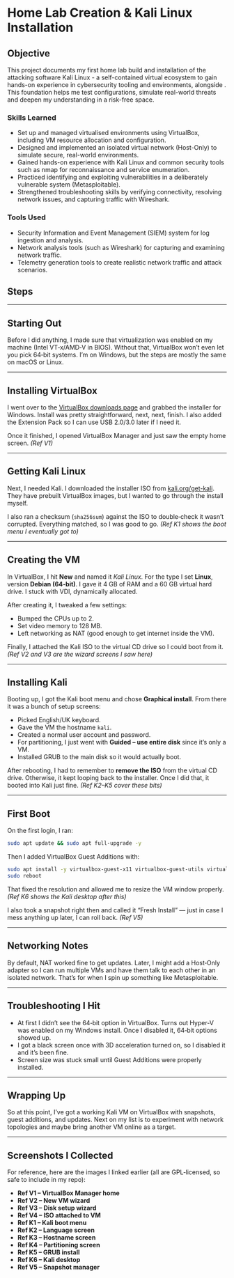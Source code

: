 # Home Lab Creation & Kali Linux Installation

## Objective

This project documents my first home lab build and installation of the attacking software Kali Linux - a self-contained virtual ecosystem to gain hands-on experience in cybersecurity tooling and environments, alongside . This foundation helps me test configurations, simulate real-world threats and deepen my understanding in a risk-free space.

### Skills Learned

- Set up and managed virtualised environments using VirtualBox, including VM resource allocation and configuration.
- Designed and implemented an isolated virtual network (Host-Only) to simulate secure, real-world environments.
- Gained hands-on experience with Kali Linux and common security tools such as nmap for reconnaissance and service enumeration.
- Practiced identifying and exploiting vulnerabilities in a deliberately vulnerable system (Metasploitable).
- Strengthened troubleshooting skills by verifying connectivity, resolving network issues, and capturing traffic with Wireshark.

### Tools Used

- Security Information and Event Management (SIEM) system for log ingestion and analysis.
- Network analysis tools (such as Wireshark) for capturing and examining network traffic.
- Telemetry generation tools to create realistic network traffic and attack scenarios.

## Steps

---

## Starting Out

Before I did anything, I made sure that virtualization was enabled on my machine (Intel VT‑x/AMD‑V in BIOS). Without that, VirtualBox won’t even let you pick 64‑bit systems. I’m on Windows, but the steps are mostly the same on macOS or Linux.

---

## Installing VirtualBox

I went over to the [VirtualBox downloads page](https://www.virtualbox.org/wiki/Downloads) and grabbed the installer for Windows. Install was pretty straightforward, next, next, finish. I also added the Extension Pack so I can use USB 2.0/3.0 later if I need it.

Once it finished, I opened VirtualBox Manager and just saw the empty home screen. *(Ref V1)*

---

## Getting Kali Linux

Next, I needed Kali. I downloaded the installer ISO from [kali.org/get-kali](https://www.kali.org/get-kali/). They have prebuilt VirtualBox images, but I wanted to go through the install myself.

I also ran a checksum (`sha256sum`) against the ISO to double‑check it wasn’t corrupted. Everything matched, so I was good to go. *(Ref K1 shows the boot menu I eventually got to)*

---

## Creating the VM

In VirtualBox, I hit **New** and named it *Kali Linux*. For the type I set **Linux**, version **Debian (64‑bit)**. I gave it 4 GB of RAM and a 60 GB virtual hard drive. I stuck with VDI, dynamically allocated.

After creating it, I tweaked a few settings:

* Bumped the CPUs up to 2.
* Set video memory to 128 MB.
* Left networking as NAT (good enough to get internet inside the VM).

Finally, I attached the Kali ISO to the virtual CD drive so I could boot from it. *(Ref V2 and V3 are the wizard screens I saw here)*

---

## Installing Kali

Booting up, I got the Kali boot menu and chose **Graphical install**. From there it was a bunch of setup screens:

* Picked English/UK keyboard.
* Gave the VM the hostname `kali`.
* Created a normal user account and password.
* For partitioning, I just went with **Guided – use entire disk** since it’s only a VM.
* Installed GRUB to the main disk so it would actually boot.

After rebooting, I had to remember to **remove the ISO** from the virtual CD drive. Otherwise, it kept looping back to the installer. Once I did that, it booted into Kali just fine. *(Ref K2–K5 cover these bits)*

---

## First Boot

On the first login, I ran:

```bash
sudo apt update && sudo apt full-upgrade -y
```

Then I added VirtualBox Guest Additions with:

```bash
sudo apt install -y virtualbox-guest-x11 virtualbox-guest-utils virtualbox-guest-dkms
sudo reboot
```

That fixed the resolution and allowed me to resize the VM window properly. *(Ref K6 shows the Kali desktop after this)*

I also took a snapshot right then and called it “Fresh Install” — just in case I mess anything up later, I can roll back. *(Ref V5)*

---

## Networking Notes

By default, NAT worked fine to get updates. Later, I might add a Host‑Only adapter so I can run multiple VMs and have them talk to each other in an isolated network. That’s for when I spin up something like Metasploitable.

---

## Troubleshooting I Hit

* At first I didn’t see the 64‑bit option in VirtualBox. Turns out Hyper‑V was enabled on my Windows install. Once I disabled it, 64‑bit options showed up.
* I got a black screen once with 3D acceleration turned on, so I disabled it and it’s been fine.
* Screen size was stuck small until Guest Additions were properly installed.

---

## Wrapping Up

So at this point, I’ve got a working Kali VM on VirtualBox with snapshots, guest additions, and updates. Next on my list is to experiment with network topologies and maybe bring another VM online as a target.

---

## Screenshots I Collected

For reference, here are the images I linked earlier (all are GPL‑licensed, so safe to include in my repo):

* **Ref V1 – VirtualBox Manager home**
* **Ref V2 – New VM wizard**
* **Ref V3 – Disk setup wizard**
* **Ref V4 – ISO attached to VM**
* **Ref K1 – Kali boot menu**
* **Ref K2 – Language screen**
* **Ref K3 – Hostname screen**
* **Ref K4 – Partitioning screen**
* **Ref K5 – GRUB install**
* **Ref K6 – Kali desktop**
* **Ref V5 – Snapshot manager**


